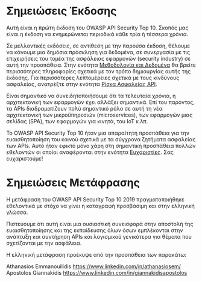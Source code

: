 Σημειώσεις Έκδοσης
=============

Αυτή είναι η πρώτη έκδοση του OWASP API Security Top 10. Σκοπός μας είναι η έκδοση να 
ενημερώνεται περιοδικά κάθε τρία ή τέσσερα χρόνια.

Σε μελλοντικές εκδόσεις, σε αντίθεση με την παρούσα έκδοση, θέλουμε να κάνουμε 
μια δημόσια πρόσκληση για δεδομένα, σε συνεργασία με τις επιχειρήσεις του τομέα της ασφάλειας εφαρμογών (security industry) σε αυτή την προσπάθεια. Στην ενότητα [Μεθοδολογία και Δεδομένα][1] θα βρείτε περισσότερες πληροφορίες σχετικά με τον τρόπο δημιουργίας αυτής της έκδοσης. Για περισσότερες λεπτομέρειες σχετικά με τους κινδύνους ασφαλείας, ανατρέξτε στην ενότητα [Ρίσκα Ασφαλείας API][2].

Είναι σημαντικό να συνειδητοποιήσουμε ότι τα τελευταία χρόνια, η αρχιτεκτονική των εφαρμογών έχει αλλάξει σημαντικά. Επί του παρόντος, τα APIs διαδραματίζουν πολύ σημαντικό ρόλο σε αυτή τη νέα αρχιτεκτονική των μικροϋπηρεσιών (microservices), των εφαρμογών μιας σελίδας (SPA), των εφαρμογών για κινητά, του IoT κ.λπ.

Το OWASP API Security Top 10 ήταν μια απαραίτητη προσπάθεια για την ευαισθητοποίηση του κοινού σχετικά με τα σύγχρονα ζητήματα ασφαλείας των APIs. Αυτό ήταν εφικτό μόνο χάρη στη σημαντική προσπάθεια πολλών εθελοντών οι οποίοι αναφέρονται στην ενότητα [Ευχαριστίες][3]. Σας ευχαριστούμε!

Σημειώσεις Μετάφρασης
=====================

Η μετάφραση του OWASP API Security Top 10 2019 πραγματοποιήθηκε εθελοντικά με στόχο να γίνει η 
καταγραφή προσβάσιμη και στην ελληνική γλώσσα.

Πιστεύουμε ότι αυτή είναι μια ουσιαστική συνεισφορά στην αποστολή της ευαισθητοποίησης και της 
εκπαίδευσης όλων όσων εμπλέκονται στην ανάπτυξη και συντήρηση APIs και λογισμικού γενικότερα για 
θέματα που σχετίζονται με την ασφάλεια.

Η ελληνική μετάφραση προέκυψε από την προσπάθεια των παρακάτω:

Athanasios Emmanouilidis https://www.linkedin.com/in/athanasiosem/
Apostolos Giannakidis https://www.linkedin.com/in/giannakidisapostolos

[1]: ./0xd0-about-data.md
[2]: ./0x10-api-security-risks.md
[3]: ./0xd1-acknowledgments.md
